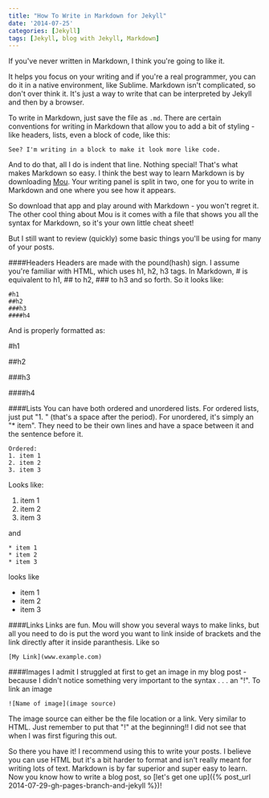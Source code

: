 ```yaml
---
title: "How To Write in Markdown for Jekyll"
date: '2014-07-25'
categories: [Jekyll]
tags: [Jekyll, blog with Jekyll, Markdown]
---
```


If you've never written in Markdown, I think you're going to like it.

It helps you focus on your writing and if you're a real programmer, you can do it in a native environment, like Sublime. Markdown isn't complicated, so don't over think it. It's just a way to write that can be interpreted by Jekyll and then by a browser.

To write in Markdown, just save the file as `.md`. There are certain conventions for writing in Markdown that allow you to add a bit of styling - like headers, lists, even a block of code, like this:

	See? I'm writing in a block to make it look more like code.

And to do that, all I do is indent that line. Nothing special! That's what makes Markdown so easy. I think the best way to learn Markdown is by downloading [Mou](http://mouapp.com/). Your writing panel is split in two, one for you to write in Markdown and one where you see how it appears.

So download that app and play around with Markdown - you won't regret it. The other cool thing about Mou is it comes with a file that shows you all the syntax for Markdown, so it's your own little cheat sheet!

But I still want to review (quickly) some basic things you'll be using for many of your posts.

####Headers
Headers are made with the pound(hash) sign. I assume you're familiar with HTML, which uses h1, h2, h3 tags. In Markdown, # is equivalent to h1, ## to h2, ### to h3 and so forth. So it looks like:

	#h1
	##h2
	###h3
	####h4

And is properly formatted as:

#h1

##h2

###h3

####h4


####Lists
You can have both ordered and unordered lists. For ordered lists, just put "1. " (that's a space after the period). For unordered, it's simply an "* item". They need to be their own lines and have a space between it and the sentence before it.

	Ordered:
	1. item 1
	2. item 2
	3. item 3

Looks like:

1. item 1
2. item 2
3. item 3

and

	* item 1
	* item 2
	* item 3

looks like

* item 1
* item 2
* item 3


####Links
Links are fun. Mou will show you several ways to make links, but all you need to do is put the word you want to link inside of brackets and the link directly after it inside paranthesis. Like so

	[My Link](www.example.com)

####Images
I admit I struggled at first to get an image in my blog post - because I didn't notice something very important to the syntax . . . an "!". To link an image

	![Name of image](image source)

The image source can either be the file location or a link. Very similar to HTML. Just remember to put that "!" at the beginning!! I did not see that when I was first figuring this out.

So there you have it! I recommend using this to write your posts. I believe you can use HTML but it's a bit harder to format and isn't really meant for writing lots of text. Markdown is by far superior and super easy to learn. Now you know how to write a blog post, so [let's get one up]({% post_url 2014-07-29-gh-pages-branch-and-jekyll %})!
